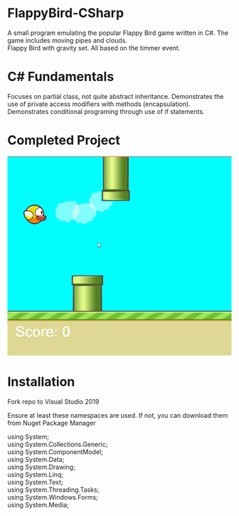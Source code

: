 # FlappyBird-CSharp
A small program emulating the popular Flappy Bird game written in C#. The game includes moving pipes and clouds.  
Flappy Bird with gravity set. All based on the timmer event. 

# C# Fundamentals
Focuses on partial class, not quite abstract inheritance. Demonstrates the use of private access modifiers with methods (encapsulation).  
Demonstrates conditional programing through use of if statements. 


# Completed Project

![](flappyBirdOld.gif)

# Installation 

Fork repo to Visual Studio 2019 

Ensure at least these namespaces are used. If not, you can download them from Nuget Package Manager

using System;  
using System.Collections.Generic;  
using System.ComponentModel;  
using System.Data;  
using System.Drawing;  
using System.Linq;  
using System.Text;  
using System.Threading.Tasks;  
using System.Windows.Forms;  
using System.Media;  
